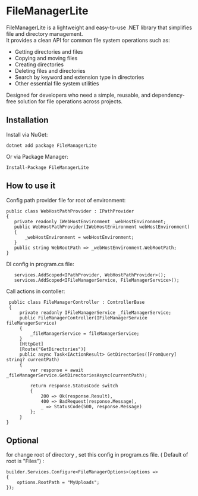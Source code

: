 # FileManagerLite

FileManagerLite is a lightweight and easy-to-use .NET library that simplifies file and directory management.  
It provides a clean API for common file system operations such as:

- Getting directories and files
- Copying and moving files
- Creating directories
- Deleting files and directories
- Search by keyword and extension type in directories
- Other essential file system utilities

Designed for developers who need a simple, reusable, and dependency-free solution for file operations across projects.

## Installation
Install via NuGet:

```dotnet add package FileManagerLite```

Or via Package Manager:

```Install-Package FileManagerLite```

## How to use it

Config path provider file for root of environment:
   ```
 public class WebHostPathProvider : IPathProvider
  {
      private readonly IWebHostEnvironment _webHostEnvironment;
      public WebHostPathProvider(IWebHostEnvironment webHostEnvironment)
      {
          _webHostEnvironment = webHostEnvironment;
      }
      public string WebRootPath => _webHostEnvironment.WebRootPath;
  }
   ```

DI config in program.cs file:

```
   services.AddScoped<IPathProvider, WebHostPathProvider>();
   services.AddScoped<IFileManagerService, FileManagerService>();
```

Call actions in contoller:

```
 public class FileManagerController : ControllerBase
 {
     private readonly IFileManagerService _fileManagerService;
     public FileManagerController(IFileManagerService fileManagerService)
     {
         _fileManagerService = fileManagerService;
     }
     [HttpGet]
     [Route("GetDirectories")]
     public async Task<IActionResult> GetDirectories([FromQuery] string? currentPath)
     {
         var response = await _fileManagerService.GetDirectoriesAsync(currentPath);
    
         return response.StatusCode switch
         {
             200 => Ok(response.Result),
             400 => BadRequest(response.Message),
             _ => StatusCode(500, response.Message)
         };
     }
}
```

## Optional 
for change root of directory , set this config in program.cs file. ( Default of root is "Files") :

``` 
builder.Services.Configure<FileManagerOptions>(options =>
{
    options.RootPath = "MyUploads";
});
```
